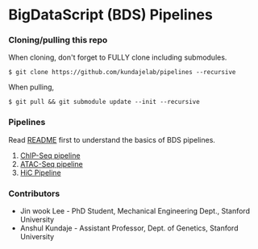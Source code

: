 BigDataScript (BDS) Pipelines
===============================================



### Cloning/pulling this repo

When cloning, don't forget to FULLY clone including submodules.
```
$ git clone https://github.com/kundajelab/pipelines --recursive
```

When pulling,
```
$ git pull && git submodule update --init --recursive
```


### Pipelines

Read <a href="https://github.com/kundajelab/ENCODE_chipseq_pipeline/blob/master/README_PIPELINE.md">README</a> first to understand the basics of BDS pipelines.

1) <a href="./chipseq">ChIP-Seq pipeline</a>
2) <a href="./atac">ATAC-Seq pipeline</a>
3) <a href="./hic">HiC Pipeline</a>
	


### Contributors

* Jin wook Lee - PhD Student, Mechanical Engineering Dept., Stanford University
* Anshul Kundaje - Assistant Professor, Dept. of Genetics, Stanford University
